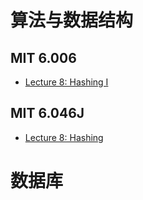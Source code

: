 # 算法与数据结构

## MIT 6.006
* [Lecture 8: Hashing I](/opencourse-notes/MIT-6-006/Lecture-8-Hashing-I)

## MIT 6.046J
* [Lecture 8: Hashing](/opencourse-notes/MIT-6-046J/Lecture-8-Hashing)

# 数据库
